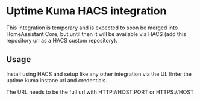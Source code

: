 # Uptime Kuma HACS integration

This integration is temporary and is expected to soon be merged into HomeAssistant Core, but until then it will be available via HACS (add this repository url as a HACS custom repository).

## Usage

Install using HACS and setup like any other integration via the UI. Enter the uptime kuma instane url and credentials.

The URL needs to be the full url with HTTP://HOST:PORT or HTTPS://HOST
